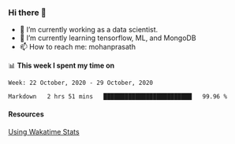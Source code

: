 ### Hi there 👋

- 🔭 I’m currently working as a data scientist.
- 🌱 I’m currently learning tensorflow, ML, and MongoDB
- 📫 How to reach me: mohanprasath

📊 **This week I spent my time on**
<!--START_SECTION:waka-->
```text
Week: 22 October, 2020 - 29 October, 2020

Markdown   2 hrs 51 mins   █████████████████████████   99.96 % 
```
<!--END_SECTION:waka-->

#### Resources
[Using Wakatime Stats](https://github.com/marketplace/actions/waka-readme)
